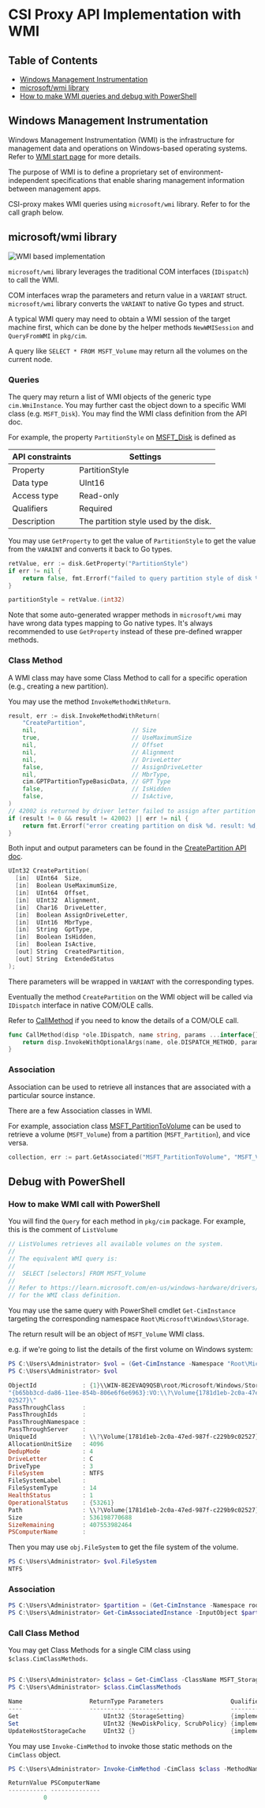 # CSI Proxy API Implementation with WMI
<a name="top"></a>

## Table of Contents

- [Windows Management Instrumentation](#wmi)
- [microsoft/wmi library](#microsoft-wmi-library)
- [How to make WMI queries and debug with PowerShell](#debug-powershell)


<a name="wmi"></a>
## Windows Management Instrumentation

Windows Management Instrumentation (WMI) is the infrastructure for management data and operations on Windows-based operating systems.
Refer to [WMI start page](https://learn.microsoft.com/en-us/windows/win32/wmisdk/wmi-start-page) for more details.

The purpose of WMI is to define a proprietary set of environment-independent specifications that enable sharing management information between management apps.

CSI-proxy makes WMI queries using `microsoft/wmi` library. Refer to for the call graph below.

<a name="microsoft-wmi-library"></a>
## microsoft/wmi library

![WMI based implementation](./WMI.png)

`microsoft/wmi` library leverages the traditional COM interfaces (`IDispatch`) to call the WMI.

COM interfaces wrap the parameters and return value in a `VARIANT` struct.
`microsoft/wmi` library converts the `VARIANT` to native Go types and struct.

A typical WMI query may need to obtain a WMI session of the target machine first, which
can be done by the helper methods `NewWMISession` and `QueryFromWMI` in `pkg/cim`.

A query like `SELECT * FROM MSFT_Volume` may return all the volumes on the current node.

### Queries

The query may return a list of WMI objects of the generic type `cim.WmiInstance`. You may further cast
the object down to a specific WMI class (e.g. `MSFT_Disk`). You may find the WMI class definition
from the API doc.

For example, the property `PartitionStyle` on [MSFT_Disk](https://learn.microsoft.com/en-us/windows-hardware/drivers/storage/msft-disk#properties) is defined as

| API constraints | Settings                              |
|-----------------|---------------------------------------|
| Property        | PartitionStyle                        |
| Data type       | UInt16                                |
| Access type     | Read-only                             |
| Qualifiers      | Required                              |
| Description     | The partition style used by the disk. |

You may use `GetProperty` to get the value of `PartitionStyle` to get the value from the `VARAINT` and
converts it back to Go types.

```go
retValue, err := disk.GetProperty("PartitionStyle")
if err != nil {
    return false, fmt.Errorf("failed to query partition style of disk %d: %w", diskNumber, err)
}

partitionStyle = retValue.(int32)
```

Note that some auto-generated wrapper methods in `microsoft/wmi` may have wrong data types mapping to Go native types.
It's always recommended to use `GetProperty` instead of these pre-defined wrapper methods.

### Class Method

A WMI class may have some Class Method to call for a specific operation (e.g., creating a new partition).

You may use the method `InvokeMethodWithReturn`.

```go
result, err := disk.InvokeMethodWithReturn(
    "CreatePartition",
    nil,                           // Size
    true,                          // UseMaximumSize
    nil,                           // Offset
    nil,                           // Alignment
    nil,                           // DriveLetter
    false,                         // AssignDriveLetter
    nil,                           // MbrType,
    cim.GPTPartitionTypeBasicData, // GPT Type
    false,                         // IsHidden
    false,                         // IsActive,
)
// 42002 is returned by driver letter failed to assign after partition
if (result != 0 && result != 42002) || err != nil {
    return fmt.Errorf("error creating partition on disk %d. result: %d, err: %v", diskNumber, result, err)
}
```

Both input and output parameters can be found in the [CreatePartition API doc](https://learn.microsoft.com/en-us/windows-hardware/drivers/storage/createpartition-msft-disk).

```c
UInt32 CreatePartition(
  [in]  UInt64  Size,
  [in]  Boolean UseMaximumSize,
  [in]  UInt64  Offset,
  [in]  UInt32  Alignment,
  [in]  Char16  DriveLetter,
  [in]  Boolean AssignDriveLetter,
  [in]  UInt16  MbrType,
  [in]  String  GptType,
  [in]  Boolean IsHidden,
  [in]  Boolean IsActive,
  [out] String  CreatedPartition,
  [out] String  ExtendedStatus
);
```

There parameters will be wrapped in `VARIANT` with the corresponding types.

Eventually the method `CreatePartition` on the WMI object will be called via `IDispatch` interface in native COM/OLE calls.

Refer to [CallMethod](https://github.com/go-ole/go-ole/blob/master/oleutil/oleutil.go#L49-L52) if you need to know the details of a COM/OLE call.

```go
func CallMethod(disp *ole.IDispatch, name string, params ...interface{}) (result *ole.VARIANT, err error) {
	return disp.InvokeWithOptionalArgs(name, ole.DISPATCH_METHOD, params)
}
```

### Association

Association can be used to retrieve all instances that are associated with
a particular source instance.

There are a few Association classes in WMI.

For example, association class [MSFT_PartitionToVolume](https://learn.microsoft.com/en-us/windows-hardware/drivers/storage/msft-partitiontovolume)
can be used to retrieve a volume (`MSFT_Volume`) from a partition (`MSFT_Partition`), and vice versa.

```go
collection, err := part.GetAssociated("MSFT_PartitionToVolume", "MSFT_Volume", "Volume", "Partition")
```

<a name="debug-powershell"></a>
## Debug with PowerShell

### How to make WMI call with PowerShell

You will find the `Query` for each method in `pkg/cim` package.
For example, this is the comment of `ListVolume`

```go
// ListVolumes retrieves all available volumes on the system.
//
// The equivalent WMI query is:
//
//	SELECT [selectors] FROM MSFT_Volume
//
// Refer to https://learn.microsoft.com/en-us/windows-hardware/drivers/storage/msft-volume
// for the WMI class definition.
```

You may use the same query with PowerShell cmdlet `Get-CimInstance` targeting
the corresponding namespace `Root\Microsoft\Windows\Storage`.

The return result will be an object of `MSFT_Volume` WMI class.

e.g. if we're going to list the details of the first volume on Windows system:

```powershell
PS C:\Users\Administrator> $vol = (Get-CimInstance -Namespace "Root\Microsoft\Windows\Storage" -Query "SELECT * FROM MSFT_Volume")[0]
PS C:\Users\Administrator> $vol

ObjectId             : {1}\\WIN-8E2EVAQ9QSB\root/Microsoft/Windows/Storage/Providers_v2\WSP_Volume.ObjectId=
"{b65bb3cd-da86-11ee-854b-806e6f6e6963}:VO:\\?\Volume{1781d1eb-2c0a-47ed-987f-c229b9c
02527}\"
PassThroughClass     :
PassThroughIds       :
PassThroughNamespace :
PassThroughServer    :
UniqueId             : \\?\Volume{1781d1eb-2c0a-47ed-987f-c229b9c02527}\
AllocationUnitSize   : 4096
DedupMode            : 4
DriveLetter          : C
DriveType            : 3
FileSystem           : NTFS
FileSystemLabel      :
FileSystemType       : 14
HealthStatus         : 1
OperationalStatus    : {53261}
Path                 : \\?\Volume{1781d1eb-2c0a-47ed-987f-c229b9c02527}\
Size                 : 536198770688
SizeRemaining        : 407553982464
PSComputerName       :
```

Then you may use `obj.FileSystem` to get the file system of the volume.

```powershell
PS C:\Users\Administrator> $vol.FileSystem
NTFS
```

### Association

```powershell
PS C:\Users\Administrator> $partition = (Get-CimInstance -Namespace root\Microsoft\Windows\Storage -ClassName MSFT_Partition -Filter "DiskNumber = 0")[0]
PS C:\Users\Administrator> Get-CimAssociatedInstance -InputObject $partition -Association MSFT_PartitionToVolume
```

### Call Class Method

You may get Class Methods for a single CIM class using `$class.CimClassMethods`.

```powershell

PS C:\Users\Administrator> $class = Get-CimClass -ClassName MSFT_StorageSetting -Namespace "Root\Microsoft\Windows\Storage"
PS C:\Users\Administrator> $class.CimClassMethods

Name                   ReturnType Parameters                   Qualifiers
----                   ---------- ----------                   ----------
Get                        UInt32 {StorageSetting}             {implemented, static}
Set                        UInt32 {NewDiskPolicy, ScrubPolicy} {implemented, static}
UpdateHostStorageCache     UInt32 {}                           {implemented, static}
```

You may use `Invoke-CimMethod` to invoke those static methods on the `CimClass` object.

```powershell
PS C:\Users\Administrator> Invoke-CimMethod -CimClass $class -MethodName UpdateHostStorageCache @{}

ReturnValue PSComputerName
----------- --------------
          0

```
